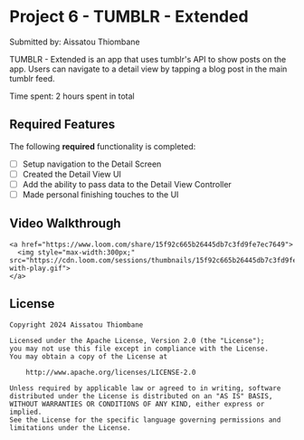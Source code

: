 # Project 6 - TUMBLR - Extended

Submitted by: Aissatou Thiombane

TUMBLR - Extended is an app that uses tumblr's API to show posts on the app. Users can navigate to a detail view by tapping a blog post in the main tumblr feed.

Time spent: 2 hours spent in total

## Required Features

The following **required** functionality is completed:

- [ ] Setup navigation to the Detail Screen
- [ ] Created the Detail View UI
- [ ] Add the ability to pass data to the Detail View Controller
- [ ] Made personal finishing touches to the UI

## Video Walkthrough

<div>
  
    <a href="https://www.loom.com/share/15f92c665b26445db7c3fd9fe7ec7649">
      <img style="max-width:300px;" src="https://cdn.loom.com/sessions/thumbnails/15f92c665b26445db7c3fd9fe7ec7649-with-play.gif">
    </a>
  </div>


## License

    Copyright 2024 Aissatou Thiombane

    Licensed under the Apache License, Version 2.0 (the "License");
    you may not use this file except in compliance with the License.
    You may obtain a copy of the License at

        http://www.apache.org/licenses/LICENSE-2.0

    Unless required by applicable law or agreed to in writing, software
    distributed under the License is distributed on an "AS IS" BASIS,
    WITHOUT WARRANTIES OR CONDITIONS OF ANY KIND, either express or implied.
    See the License for the specific language governing permissions and
    limitations under the License.
